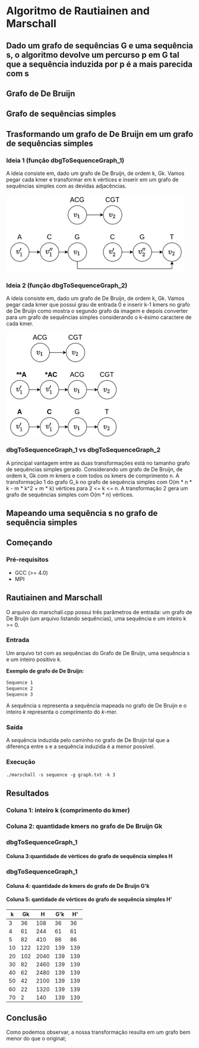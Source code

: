 # Algoritmo de Rautiainen and Marschall

## Dado um grafo de sequências G e uma sequência s, o algoritmo devolve um percurso p em G tal que a sequência induzida por p é a mais parecida com s


## Grafo de De Bruijn

## Grafo de sequências simples

## Trasformando um grafo de De Bruijn em um grafo de sequências simples

### Ideia 1 (função dbgToSequenceGraph_1)
A ideia consiste em, dado um grafo de De Bruijn, de ordem k, Gk. Vamos pegar cada kmer e transformar em k vértices e inserir em um grafo de sequências simples com as devidas adjacências.

![](ideia1.drawio.png)

### Ideia 2 (função dbgToSequenceGraph_2)
A ideia consiste em, dado um grafo de De Bruijn, de ordem k, Gk. 
Vamos pegar cada kmer que possui grau de entrada 0 e inserir k-1 kmers no grafo de De Bruijn como mostra o segundo grafo da imagem e depois converter para um grafo de sequências simples considerando o k-ésimo caractere de cada kmer.

![](ideia2.drawio.png)

### dbgToSequenceGraph_1 vs dbgToSequenceGraph_2
A principal vantagem entre as duas transformações está no tamanho grafo de sequências simples gerado. Considerando um grafo de De Bruijn, de ordem k, Gk com m kmers e com todos os kmers de comprimento n. A transformação 1 do grafo G_k no grafo de sequência simples com O(m * n * k - m * k^2 + m * k) vértices para 2 <= k <= n. A transformação 2 gera um grafo de sequências simples com O(m * n) vértices.

## Mapeando uma sequência s no grafo de sequência simples

## Começando

### Pré-requisitos

* GCC (>= 4.0)
* MPI

## Rautiainen and Marschall

O arquivo do marschall.cpp possui três parâmetros de entrada: um grafo de De Bruijn (um arquivo listando sequências), uma sequência e um inteiro k >= 0.

### Entrada

Um arquivo txt com as sequências do Grafo de De Bruijn, uma sequência s e um inteiro positivo k.

**Exemplo de grafo de De Bruijn:**

```
Sequence 1
Sequence 2
Sequence 3
```
A sequência s representa a sequência mapeada no grafo de De Bruijn e o inteiro _k_ representa o comprimento do _k_-mer.

### Saída
A sequência induzida pelo caminho no grafo de De Bruijn tal que a diferença entre s e a sequência induzida é a menor possível.

### Execução
```
./marschall -s sequence -g graph.txt -k 3
```

## Resultados
### Coluna 1: inteiro k (comprimento do kmer)
### Coluna 2: quantidade kmers no grafo de De Bruijn Gk
### dbgToSequenceGraph_1
#### Coluna 3:quantidade de vértices do grafo de sequência simples H
### dbgToSequenceGraph_1
#### Coluna 4: quantidade de kmers do grafo de De Bruijn G'k
#### Coluna 5: qantidade de vértices do grafo de sequência simples H'

| k  | Gk  |  H   | G'k | H'  |
|----|-----|------|-----|-----|
| 3  | 36  | 108  | 36  | 36  |
| 4  | 61  | 244  | 61  | 61  |
| 5  | 82  | 410  | 86  | 86  |
| 10 | 122 | 1220 | 139 | 139 |
| 20 | 102 | 2040 | 139 | 139 |
| 30 | 82  | 2460 | 139 | 139 |
| 40 | 62  | 2480 | 139 | 139 |
| 50 | 42  | 2100 | 139 | 139 |
| 60 | 22  | 1320 | 139 | 139 |
| 70 | 2   | 140  | 139 | 139 |   

## Conclusão
Como podemos observar, a nossa transformação resulta em um grafo bem menor do que o original;
